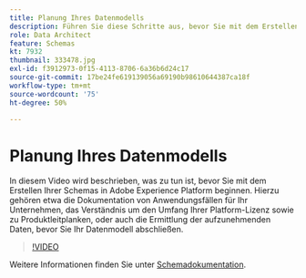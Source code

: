 ```yaml
---
title: Planung Ihres Datenmodells
description: Führen Sie diese Schritte aus, bevor Sie mit dem Erstellen Ihrer Schemas in Adobe Experience Platform beginnen.
role: Data Architect
feature: Schemas
kt: 7932
thumbnail: 333478.jpg
exl-id: f3912973-0f15-4113-8706-6a36b6d24c17
source-git-commit: 17be24fe619139056a69190b98610644387ca18f
workflow-type: tm+mt
source-wordcount: '75'
ht-degree: 50%

---
```


# Planung Ihres Datenmodells

In diesem Video wird beschrieben, was zu tun ist, bevor Sie mit dem Erstellen Ihrer Schemas in Adobe Experience Platform beginnen. Hierzu gehören etwa die Dokumentation von Anwendungsfällen für Ihr Unternehmen, das Verständnis um den Umfang Ihrer Platform-Lizenz sowie zu Produktleitplanken, oder auch die Ermittlung der aufzunehmenden Daten, bevor Sie Ihr Datenmodell abschließen.

>[!VIDEO](https://video.tv.adobe.com/v/333478?quality=12&learn=on)

Weitere Informationen finden Sie unter [Schemadokumentation](https://experienceleague.adobe.com/docs/experience-platform/xdm/home.html?lang=de).
